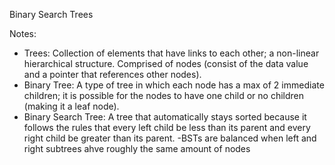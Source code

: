 Binary Search Trees

Notes:

- Trees: Collection of elements that have links to each other; a non-linear hierarchical structure. Comprised of nodes (consist of the data value and a pointer that references other nodes).
- Binary Tree: A type of tree in which each node has a max of 2 immediate children; it is possible for the nodes to have one child or no children (making it a leaf node).
- Binary Search Tree: A tree that automatically stays sorted because it follows the rules that every left child be less than its parent and every right child be greater than its parent.
  -BSTs are balanced when left and right subtrees ahve roughly the same amount of nodes
